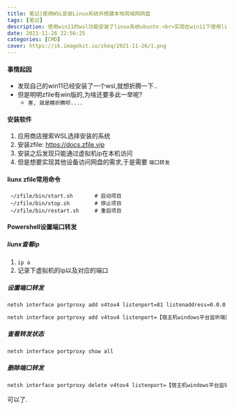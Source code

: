 ```yaml
---
title: 笔记|使用WSL安装Linux系统并搭建本地局域网网盘
tags: [笔记]
description: 使用win11的wsl功能安装了linux系统ubuntn.<br>实现在win11下使用linux系统搭建的本地网盘来访问Windows的文件看电影的需求。
date: 2021-11-26 22:56:25
categories: [CMD]
cover: https://ik.imagekit.io/zkeq/2021-11-26/1.png
---
```

#### 事情起因

- 发现自己的win11已经安装了一个wsl,就想折腾一下..
- 但是明明zfile有win版的,为啥还要多此一举呢?
  - `害, 就是瞎折腾呗....`


#### 安装软件

1. 应用商店搜索WSL选择安装的系统
2. 安装zfile: https://docs.zfile.vip
3. 安装之后发现只能通过虚拟机ip在本机访问
4. 但是想要实现其他设备访问网盘的需求,于是需要 `端口转发`

#### liunx zfile常用命令

```
 ~/zfile/bin/start.sh       # 启动项目
 ~/zfile/bin/stop.sh        # 停止项目
 ~/zfile/bin/restart.sh     # 重启项目
```



#### Powershell设置端口转发

##### liunx查看ip 

1. `ip a`
2. 记录下虚拟机的ip以及对应的端口

##### 设置端口转发

```cmd
netsh interface portproxy add v4tov4 listenport=81 listenaddress=0.0.0.0 connectport=8080 connectaddress=172.19.235.47 protocol=tcp
```



```cmd
netsh interface portproxy add v4tov4 listenport=【宿主机windows平台监听端口】 listenaddress=0.0.0.0 connectport=【wsl2平台监听端口】 connectaddress=【wsl2平台ip】protocol=tcp
```

##### 查看转发状态

```cmd
netsh interface portproxy show all
```

##### 删除端口转发

```cmd
netsh interface portproxy delete v4tov4 listenport=【宿主机windows平台监听端口】 listenaddress=0.0.0.0
```

可以了.
